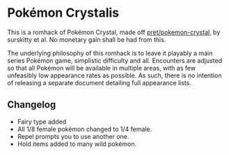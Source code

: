 # Pokémon Crystalis

This is a romhack of Pok&eacute;mon Crystal, made off [pret/pokemon-crystal](https://github.com/pret/pokecrystal), by surskitty et al. No monetary gain shall be had from this.

The underlying philosophy of this romhack is to leave it playably a main series Pok&eacute;mon game, simplistic difficulty and all.  Encounters are adjusted so that all Pok&eacute;mon will be available in multiple areas, with as few unfeasibly low appearance rates as possible.  As such, there is no intention of releasing a separate document detailing full appearance lists.

## Changelog
- Fairy type added
- All 1/8 female pok&eacute;mon changed to 1/4 female.
- Repel prompts you to use another one.
- Hold items added to many wild pok&eacute;mon.
